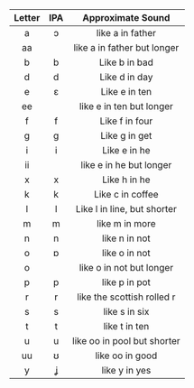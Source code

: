 | Letter | IPA | Approximate Sound |
|:---:|:---:|:---:|
| a | ɔ | like a in father |
| aa |  | like a in father but longer |
| b | b | Like b in bad |
| d | d | Like d in day |
| e | ɛ | Like e in ten |
| ee |  | like e in ten but longer |
| f | f | Like f in four |
| g | g | Like g in get |
| i | i | Like e in he |
| ii | | like e in he but longer |
| x | x | Like h in he |
| k | k | Like c in coffee |
| l | l | Like l in line, but shorter |
| m | m | like m in more |
| n | n | like n in not |
| o | ɒ | like o in not |
| o |   | like o in not but longer |
| p | p | like p in pot |
| r | r | like the scottish rolled r|
| s | s | like s in six |
| t | t | like t in ten |
| u | u | like oo in pool but shorter |
| uu | ʊ | like oo in good |
| y | ʝ | like y in yes |

